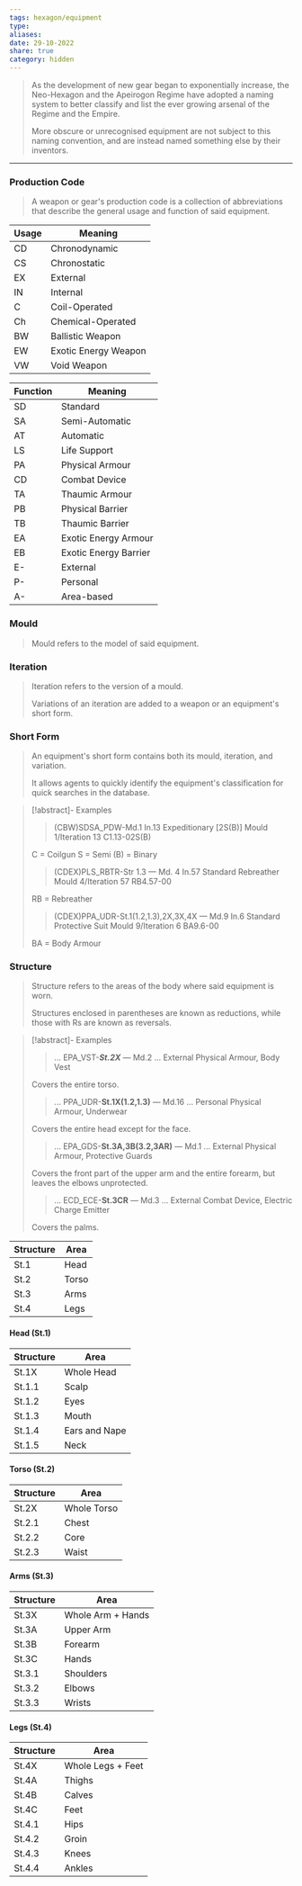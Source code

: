 ```yaml
---
tags: hexagon/equipment
type: 
aliases: 
date: 29-10-2022
share: true
category: hidden
---
```


> As the development of new gear began to exponentially increase, the Neo-Hexagon and the Apeirogon Regime have adopted a naming system to better classify and list the ever growing arsenal of the Regime and the Empire.
> 
> More obscure or unrecognised equipment are not subject to this naming convention, and are instead named something else by their inventors.
---

### Production Code
> A weapon or gear's production code is a collection of abbreviations that describe the general usage and function of said equipment.

| Usage | Meaning              |
| ----- | -------------------- |
| CD    | Chronodynamic        |
| CS    | Chronostatic         |
| EX    | External             |
| IN    | Internal             |
| C     | Coil-Operated        |
| Ch    | Chemical-Operated    |
| BW    | Ballistic Weapon     |
| EW    | Exotic Energy Weapon |
| VW    | Void Weapon          |

| Function | Meaning               |
| -------- | --------------------- |
| SD       | Standard              |
| SA       | Semi-Automatic        |
| AT       | Automatic             |
| LS       | Life Support          |
| PA       | Physical Armour       |
| CD       | Combat Device         |
| TA       | Thaumic Armour        |
| PB       | Physical Barrier      |
| TB       | Thaumic Barrier       |
| EA       | Exotic Energy Armour  |
| EB       | Exotic Energy Barrier |
| E-       | External              |
| P-       | Personal              |
| A-       | Area-based            |

###  Mould
> Mould refers to the model of said equipment.

### Iteration
> Iteration refers to the version of a mould.
> 
> Variations of an iteration are added to a weapon or an equipment's short form.

### Short Form
> An equipment's short form contains both its mould, iteration, and variation.
> 
> It allows agents to quickly identify the equipment's classification for quick searches in the database.

> [!abstract]- Examples
> > (CBW)SDSA_PDW-Md.1 In.13 Expeditionary [2S(B)]
> > Mould 1/Iteration 13
> > C1.13-02S(B)
> 
> C = Coilgun
> S = Semi
> (B) = Binary
> 
> > (CDEX)PLS_RBTR-Str 1.3 — Md. 4 In.57 Standard Rebreather
> > Mould 4/Iteration 57
> > RB4.57-00
> 
> RB = Rebreather
> 
> > (CDEX)PPA_UDR-St.1(1.2,1.3),2X,3X,4X — Md.9 In.6 Standard Protective Suit
> > Mould 9/Iteration 6
> > BA9.6-00
> 
> BA = Body Armour

### Structure
> Structure refers to the areas of the body where said equipment is worn.
> 
> Structures enclosed in parentheses are known as reductions, while those with Rs are known as reversals.

> [!abstract]- Examples
> > ... EPA_VST-***St.2X*** — Md.2 ...
> > External Physical Armour, Body Vest
> 
> Covers the entire torso.
> 
> > ... PPA_UDR-**St.1X(1.2,1.3)** — Md.16 ...
> > Personal Physical Armour, Underwear
> 
> Covers the entire head except for the face.
> 
> > ... EPA_GDS-**St.3A,3B(3.2,3AR)** — Md.1 ...
> > External Physical Armour, Protective Guards
> 
> Covers the front part of the upper arm and the entire forearm, but leaves the elbows unprotected.
> 
> > ... ECD_ECE-**St.3CR** — Md.3 ...
> > External Combat Device, Electric Charge Emitter
> 
> Covers the palms.

| Structure | Area  |
| --------- | ----- |
| St.1      | Head  |
| St.2      | Torso |
| St.3      | Arms  |
| St.4      | Legs  |

#### Head (St.1)
| Structure | Area          |
| --------- | ------------- |
| St.1X     | Whole Head    |
| St.1.1    | Scalp         |
| St.1.2    | Eyes          |
| St.1.3    | Mouth         |
| St.1.4    | Ears and Nape |
| St.1.5    | Neck          |

#### Torso (St.2)
| Structure                 | Area                           |
| ------------------------- | ------------------------------ |
| St.2X                     | Whole Torso                    |
| St.2.1                    | Chest                          |
| St.2.2                    | Core                           |
| St.2.3                    | Waist                          |

#### Arms (St.3)
| Structure | Area              |
| --------- | ----------------- |
| St.3X     | Whole Arm + Hands |
| St.3A     | Upper Arm         |
| St.3B     | Forearm           |
| St.3C     | Hands             |
| St.3.1    | Shoulders         |
| St.3.2    | Elbows            |
| St.3.3    | Wrists            |

#### Legs (St.4)
| Structure | Area              |
| --------- | ----------------- |
| St.4X     | Whole Legs + Feet |
| St.4A     | Thighs            |
| St.4B     | Calves            |
| St.4C     | Feet              |
| St.4.1    | Hips              |
| St.4.2    | Groin             |
| St.4.3    | Knees             |
| St.4.4    | Ankles            |
